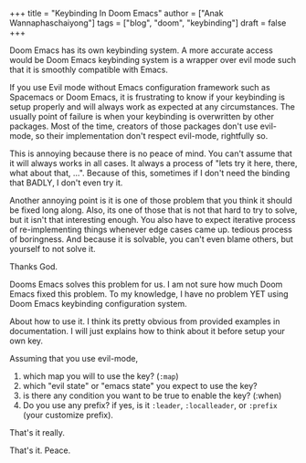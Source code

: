 +++
title = "Keybinding In Doom Emacs"
author = ["Anak Wannaphaschaiyong"]
tags = ["blog", "doom", "keybinding"]
draft = false
+++

Doom Emacs has its own keybinding system. A more accurate access would be Doom Emacs keybinding system is a wrapper over evil mode such that it is smoothly compatible with Emacs.

If you use Evil mode without Emacs configuration framework such as Spacemacs or Doom Emacs, it is frustrating to  know if your keybinding is setup properly and will always work as expected at any circumstances. The usually point of failure is when your keybinding is overwritten by other packages. Most of the time, creators of those packages don't use evil-mode, so their implementation don't respect evil-mode, rightfully so.

This is annoying because there is no peace of mind. You can't assume that it will always works in all cases. It always a process of "lets try it here, there, what about that, ...". Because of this, sometimes if I don't need the binding that BADLY, I don't even try it.

Another annoying point is it is one of those problem that you think it should be fixed long along. Also, its one of those that is not that hard to try to solve, but it isn't that interesting enough. You also have to expect iterative process of re-implementing things whenever edge cases came up. tedious process of boringness. And because it is solvable, you can't even blame others, but yourself to not solve it.

Thanks God.

Dooms Emacs solves this problem for us. I am not sure how much Doom Emacs fixed this problem. To my knowledge, I have no problem YET using Doom Emacs keybinding configuration system.

About how to use it. I think its pretty obvious from provided examples in documentation.
I will just explains how to think about it before setup your own key.

Assuming that you use evil-mode,

1.  which map you will to use the key? (`:map`)
2.  which "evil state" or "emacs state" you expect to use the key?
3.  is there any condition you want to be true to enable the key? (:when)
4.  Do you use any prefix? if yes, is it `:leader`, `:localleader`, or `:prefix` (your customize prefix).

That's it really.

That's it.
Peace.

